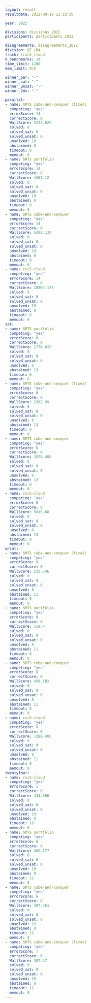 ```yaml
---
layout: result
resultdate: 2022-08-10 11:19:35

year: 2022

divisions: divisions_2022
participants: participants_2022

disagreements: disagreements_2022
division: QF_LRA
track: track_cloud
n_benchmarks: 19
time_limit: 1200
mem_limit: N/A

winner_par: "-"
winner_sat: "-"
winner_unsat: "-"
winner_24s: "-"

parallel:
- name: SMTS cube-and-conquer (fixed)
  competing: "yes"
  errorScore: 14
  correctScore: 0
  WallScore: 3233.629
  solved: 0
  solved_sat: 0
  solved_unsat: 0
  unsolved: 19
  abstained: 0
  timeout: 0
  memout: 0
- name: SMTS portfolio
  competing: "yes"
  errorScore: 14
  correctScore: 0
  WallScore: 4367.12
  solved: 0
  solved_sat: 0
  solved_unsat: 0
  unsolved: 19
  abstained: 0
  timeout: 0
  memout: 0
- name: SMTS cube-and-conquer
  competing: "yes"
  errorScore: 14
  correctScore: 0
  WallScore: 6302.134
  solved: 0
  solved_sat: 0
  solved_unsat: 0
  unsolved: 19
  abstained: 0
  timeout: 0
  memout: 0
- name: cvc5-cloud
  competing: "yes"
  errorScore: 14
  correctScore: 0
  WallScore: 18904.175
  solved: 0
  solved_sat: 0
  solved_unsat: 0
  unsolved: 19
  abstained: 0
  timeout: 0
  memout: 0
sat:
- name: SMTS portfolio
  competing: "yes"
  errorScore: 6
  correctScore: 0
  WallScore: 1776.015
  solved: 0
  solved_sat: 0
  solved_unsat: 0
  unsolved: 6
  abstained: 13
  timeout: 0
  memout: 0
- name: SMTS cube-and-conquer (fixed)
  competing: "yes"
  errorScore: 6
  correctScore: 0
  WallScore: 2382.99
  solved: 0
  solved_sat: 0
  solved_unsat: 0
  unsolved: 6
  abstained: 13
  timeout: 0
  memout: 0
- name: SMTS cube-and-conquer
  competing: "yes"
  errorScore: 6
  correctScore: 0
  WallScore: 3578.498
  solved: 0
  solved_sat: 0
  solved_unsat: 0
  unsolved: 6
  abstained: 13
  timeout: 0
  memout: 0
- name: cvc5-cloud
  competing: "yes"
  errorScore: 6
  correctScore: 0
  WallScore: 5615.68
  solved: 0
  solved_sat: 0
  solved_unsat: 0
  unsolved: 6
  abstained: 13
  timeout: 0
  memout: 0
unsat:
- name: SMTS cube-and-conquer (fixed)
  competing: "yes"
  errorScore: 8
  correctScore: 0
  WallScore: 235.546
  solved: 0
  solved_sat: 0
  solved_unsat: 0
  unsolved: 8
  abstained: 11
  timeout: 0
  memout: 0
- name: SMTS portfolio
  competing: "yes"
  errorScore: 8
  correctScore: 0
  WallScore: 319.4
  solved: 0
  solved_sat: 0
  solved_unsat: 0
  unsolved: 8
  abstained: 11
  timeout: 0
  memout: 0
- name: SMTS cube-and-conquer
  competing: "yes"
  errorScore: 8
  correctScore: 0
  WallScore: 456.182
  solved: 0
  solved_sat: 0
  solved_unsat: 0
  unsolved: 8
  abstained: 11
  timeout: 0
  memout: 0
- name: cvc5-cloud
  competing: "yes"
  errorScore: 8
  correctScore: 0
  WallScore: 7288.495
  solved: 0
  solved_sat: 0
  solved_unsat: 0
  unsolved: 8
  abstained: 11
  timeout: 0
  memout: 0
twentyfour:
- name: cvc5-cloud
  competing: "yes"
  errorScore: 1
  correctScore: 0
  WallScore: 434.566
  solved: 0
  solved_sat: 0
  solved_unsat: 0
  unsolved: 19
  abstained: 0
  timeout: 18
  memout: 0
- name: SMTS portfolio
  competing: "yes"
  errorScore: 6
  correctScore: 0
  WallScore: 362.177
  solved: 0
  solved_sat: 0
  solved_unsat: 0
  unsolved: 19
  abstained: 0
  timeout: 12
  memout: 0
- name: SMTS cube-and-conquer
  competing: "yes"
  errorScore: 6
  correctScore: 0
  WallScore: 387.461
  solved: 0
  solved_sat: 0
  solved_unsat: 0
  unsolved: 19
  abstained: 0
  timeout: 12
  memout: 0
- name: SMTS cube-and-conquer (fixed)
  competing: "yes"
  errorScore: 7
  correctScore: 0
  WallScore: 387.47
  solved: 0
  solved_sat: 0
  solved_unsat: 0
  unsolved: 19
  abstained: 0
  timeout: 11
  memout: 0
---
```


